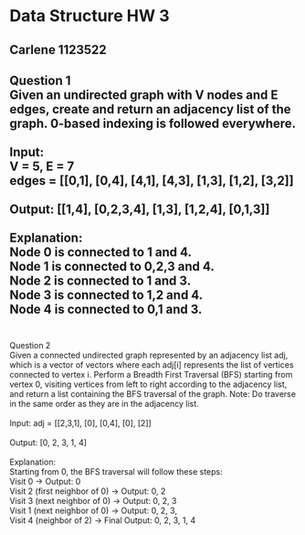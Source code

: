# Data Structure HW 3
## Carlene 1123522
Question 1
<br>
Given an undirected graph with V nodes and E edges, create and return an adjacency list of the graph. 0-based indexing is followed everywhere.
<br><br>
Input:
<br>
V = 5, E = 7
<br>
edges = [[0,1], [0,4], [4,1], [4,3], [1,3], [1,2], [3,2]]
<br><br>
Output: 
[[1,4], [0,2,3,4], [1,3], [1,2,4], [0,1,3]]
<br><br>
Explanation:
<br>
Node 0 is connected to 1 and 4.
<br>
Node 1 is connected to 0,2,3 and 4.
<br>
Node 2 is connected to 1 and 3.
<br>
Node 3 is connected to 1,2 and 4.
<br>
Node 4 is connected to 0,1 and 3.
<br><br>
---
Question 2
<br>
Given a connected undirected graph represented by an adjacency list adj, which is a vector of vectors where each adj[i] represents the list of vertices connected to vertex i. Perform a Breadth First Traversal (BFS) starting from vertex 0, visiting vertices from left to right according to the adjacency list, and return a list containing the BFS traversal of the graph.
Note: Do traverse in the same order as they are in the adjacency list.
<br><br>
Input: adj = [[2,3,1], [0], [0,4], [0], [2]]
<br><br>
Output: [0, 2, 3, 1, 4]
<br><br>
Explanation: 
<br>
Starting from 0, the BFS traversal will follow these steps: 
<br>
Visit 0 → Output: 0 
<br>
Visit 2 (first neighbor of 0) → Output: 0, 2 
<br>
Visit 3 (next neighbor of 0) → Output: 0, 2, 3 
<br>
Visit 1 (next neighbor of 0) → Output: 0, 2, 3, 
<br>
Visit 4 (neighbor of 2) → Final Output: 0, 2, 3, 1, 4


